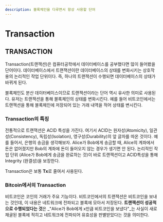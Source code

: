 ```yaml
---
description: 블록체인을 다루면서 항상 사용할 단어
---
```


# Transaction

## TRANSACTION

Transaction\(트랜잭션\)은 컴퓨터공학에서 데이터베이스를 공부했다면 많이 들어봤을 단어이다. 데이터베이스에서 트랜잭션이란 데이터베이스의 상태를 변화시키는 상호작용의 논리적인 작업 단위이다. 즉, 하나의 트랜잭션이 수행되면 데이터베이스의 상태가 바뀌게 된다.

블록체인도 분산 데이터베이스이므로 트랜잭션이라는 단어 역시 유사한 의미로 사용된다. 유저는 트랜잭션을 통해 블록체인의 상태를 변화시킨다. 예를 들어 비트코인에서는 트랜잭션을 통해 블록체인에 저장되어 있는 거래 내역을 적어 상태를 변시킨다.

### Transaction의 특징

전통적으로 트랜잭션은 ACID 특성을 가진다. 여기서 ACID는 원자성\(Atomicity\), 일관성\(Consistency\), 독립성\(Isolation\), 영구성\(Durability\)의 앞 글자를 따온 것이다. 예를 들어서, 은행의 송금을 생각해보자. Alice가 Bob에게 송금할 때, Alice의 계좌에서 돈은 없어졌지만 Bob의 계좌에 돈이 들어오지 않는 경우가 생기면 안 된다. 논리적인 작업 단위 \(Alice가 Bob에게 송금을 완료하는 것\)이 바로 트랜잭션이고 ACID특성을 통해 Integrity \(완결성\)을 보장한다.

Transaction은 보통 **Tx**로 줄여서 사용된다.

### Bitcoin에서의 Transaction

비트코인은 코인의 거래가 주요 기능이다. 비트코인에서의 트랜잭션은 비트코인을 보내는 것인데, 이 내용은 네트워크에 전파되고 블록에 모아서 저장된다. **트랜잭션이 성공적으로 수행되었다는 것**은 _"Alice가 Bob에게 x만큼 비트코인을 보냈다"_는 사실이 새로 채굴된 블록에 적히고 네트워크에 전파되어 유효성을 판별받았다는 것을 의미한다.

